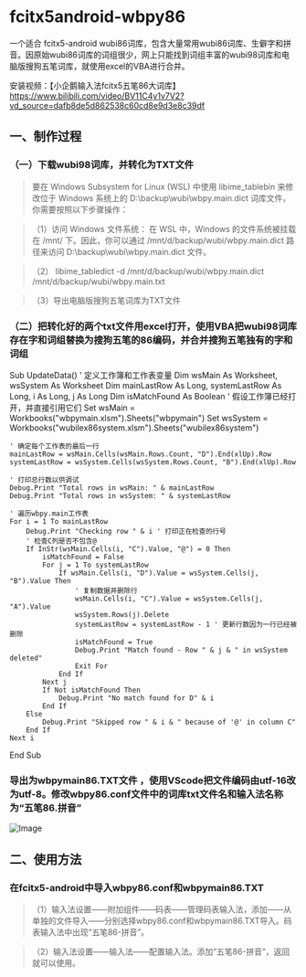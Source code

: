 # fcitx5android-wbpy86
一个适合 fcitx5-android wubi86词库，包含大量常用wubi86词库、生僻字和拼音。因原始wubi86词库的词组很少，网上只能找到词组丰富的wubi98词库和电脑版搜狗五笔词库，就使用excel的VBA进行合并。

安装视频：【小企鹅输入法fcitx5五笔86大词库】https://www.bilibili.com/video/BV11C4y1v7V2?vd_source=dafb8de5d862538c60cd8e9d3e8c39df
##  一、制作过程
### （一）下载wubi98词库，并转化为TXT文件

>   要在 Windows Subsystem for Linux (WSL) 中使用 libime_tablebin 来修改位于 Windows 系统上的 D:\backup\wubi\wbpy.main.dict 词库文件，你需要按照以下步骤操作：

> （1）访问 Windows 文件系统： 在 WSL 中，Windows 的文件系统被挂载在 /mnt/ 下。因此，你可以通过 /mnt/d/backup/wubi/wbpy.main.dict 路径来访问 D:\backup\wubi\wbpy.main.dict 文件。

> （2） libime_tabledict  -d  /mnt/d/backup/wubi/wbpy.main.dict /mnt/d/backup/wubi/wbpy.main.txt

> （3）导出电脑版搜狗五笔词库为TXT文件

### （二）把转化好的两个txt文件用excel打开，使用VBA把wubi98词库存在字和词组替换为搜狗五笔的86编码，并合并搜狗五笔独有的字和词组

 Sub UpdateData()
    ' 定义工作簿和工作表变量
    Dim wsMain As Worksheet, wsSystem As Worksheet
    Dim mainLastRow As Long, systemLastRow As Long, i As Long, j As Long
    Dim isMatchFound As Boolean
    ' 假设工作簿已经打开，并直接引用它们
    Set wsMain = Workbooks("wbpymain.xlsm").Sheets("wbpymain")
    Set wsSystem = Workbooks("wubilex86system.xlsm").Sheets("wubilex86system")
    
    ' 确定每个工作表的最后一行
    mainLastRow = wsMain.Cells(wsMain.Rows.Count, "D").End(xlUp).Row
    systemLastRow = wsSystem.Cells(wsSystem.Rows.Count, "B").End(xlUp).Row
    
    ' 打印总行数以供调试
    Debug.Print "Total rows in wsMain: " & mainLastRow
    Debug.Print "Total rows in wsSystem: " & systemLastRow
    
    ' 遍历wbpy.main工作表
    For i = 1 To mainLastRow
        Debug.Print "Checking row " & i ' 打印正在检查的行号
        ' 检查C列是否不包含@
        If InStr(wsMain.Cells(i, "C").Value, "@") = 0 Then
            isMatchFound = False
            For j = 1 To systemLastRow
                If wsMain.Cells(i, "D").Value = wsSystem.Cells(j, "B").Value Then
                    ' 复制数据并删除行
                    wsMain.Cells(i, "C").Value = wsSystem.Cells(j, "A").Value
                    wsSystem.Rows(j).Delete
                    systemLastRow = systemLastRow - 1 ' 更新行数因为一行已经被删除
                    isMatchFound = True
                    Debug.Print "Match found - Row " & j & " in wsSystem deleted"
                    Exit For
                End If
            Next j
            If Not isMatchFound Then
                Debug.Print "No match found for D" & i
            End If
        Else
            Debug.Print "Skipped row " & i & " because of '@' in column C"
        End If
    Next i
 End Sub

### 导出为wbpymain86.TXT文件 ，使用VScode把文件编码由utf-16改为utf-8。修改wbpy86.conf文件中的词库txt文件名和输入法名称为“五笔86.拼音”


![Image](https://github.com/orgs/gaoerji2024/projects/1/assets/110663021/ac1db312-eac0-4d85-aead-b0ccefab2e54)


## 二、使用方法
### 在fcitx5-android中导入wbpy86.conf和wbpymain86.TXT

> （1）输入法设置——附加组件——码表——管理码表输入法，添加——从单独的文件导入——分别选择wbpy86.conf和wbpymain86.TXT导入。码表输入法中出现“五笔86-拼音”。

> （2）输入法设置——输入法——配置输入法。添加“五笔86-拼音”，返回就可以使用。
